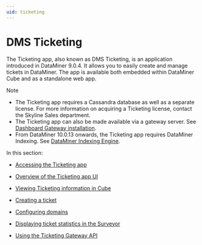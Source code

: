 ```yaml
---
uid: ticketing
---
```


# DMS Ticketing

The Ticketing app, also known as DMS Ticketing, is an application introduced in DataMiner 9.0.4. It allows you to easily create and manage tickets in DataMiner. The app is available both embedded within DataMiner Cube and as a standalone web app.

> [!NOTE]
> - The Ticketing app requires a Cassandra database as well as a separate license. For more information on acquiring a Ticketing license, contact the Skyline Sales department.
> - The Ticketing app can also be made available via a gateway server. See [Dashboard Gateway installation](../newR_D/Dashboard_Gateway_installation.md).
> - From DataMiner 10.0.13 onwards, the Ticketing app requires DataMiner Indexing. See [DataMiner Indexing Engine](../../part_3/databases/DataMiner_Indexing_Engine.md).

In this section:

- [Accessing the Ticketing app](Accessing_the_Ticketing_app.md)

- [Overview of the Ticketing app UI](Overview_of_the_Ticketing_app_UI.md)

- [Viewing Ticketing information in Cube](Viewing_Ticketing_information_in_Cube.md)

- [Creating a ticket](Creating_a_ticket1.md#creating-a-ticket)

- [Configuring domains](Configuring_domains.md)

- [Displaying ticket statistics in the Surveyor](Displaying_ticket_statistics_in_the_Surveyor.md)

- [Using the Ticketing Gateway API](Using_the_Ticketing_Gateway_API.md)
